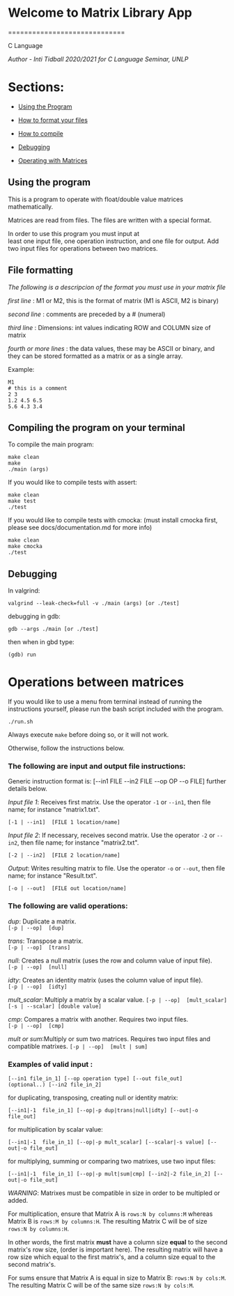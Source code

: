 # Welcome to Matrix Library App
=============================

C Language


_Author - Inti Tidball 2020/2021 for C Language Seminar, UNLP_

# Sections:

- [Using the Program](#using-the-program)

- [How to format your files](#file-formatting)

- [How to compile](#compiling-the-program-on-your-terminal)

- [Debugging](#debugging)

- [Operating with Matrices](#operations-between-matrices)



## Using the program 

This is a program to operate with float/double 
value matrices mathematically.

Matrices are read from files. The files are written with
a special format.

In order to use this program you must input at  
least one input file, one operation instruction, and one file for output. 
Add two input files for operations between two matrices.

## File formatting

_The following is a descripcion of the format you must use in your matrix file_

*first line* : M1 or M2, this is  the format of matrix (M1 is ASCII, M2 is binary)

*second line* : comments are preceded by a # (numeral)

*third line* : Dimensions: int values indicating ROW and COLUMN size of matrix

*fourth or more lines* : the data values, these may be ASCII or binary,
and they can be stored formatted as a matrix or as a single array. 

Example:

```
M1 
# this is a comment  
2 3 
1.2 4.5 6.5  
5.6 4.3 3.4  
```

## Compiling the program on your terminal

To compile the main program:

```
make clean 
make 
./main (args)
```

If you would like to compile tests with assert:

```
make clean 
make test
./test 
```

If you would like to compile tests with cmocka:
(must install cmocka first, please see docs/documentation.md for more info)
```
make clean 
make cmocka
./test 
```
## Debugging 

In valgrind:

`valgrind --leak-check=full -v ./main (args) [or ./test] `

debugging in gdb:

`gdb --args ./main [or ./test]`

then when in gbd type:

`(gdb) run`


Operations between matrices 
==================================================== 

If you would like to use a menu from terminal instead of running the instructions yourself,
please run the bash script included with the program. 

```
./run.sh
```

Always execute ` make ` before doing so, 
or it will not work.

Otherwise, follow the instructions below.

### The following are input and output file instructions: 

Generic instruction format is: [--in1 FILE --in2 FILE --op OP --o FILE]
further details below.

*Input file 1*: 
Receives first matrix. Use the operator `-1` or `--in1`, then file name; for instance "matrix1.txt". 

`[-1 | --in1]  [FILE 1 location/name]`

*Input file 2*: 
If necessary, receives second matrix. Use the operator `-2` or `--in2`, then file name; for instance "matrix2.txt".

`[-2 | --in2]  [FILE 2 location/name]`

*Output*: 
Writes resulting matrix to file. Use the operator `-o` or `--out`, then file name; for instance "Result.txt".

 `[-o | --out]  [FILE out location/name]`
 

### The following are valid operations: 

*dup*: Duplicate a matrix.	
```[-p | --op]  [dup]```

*trans*: Transpose a matrix.	
```[-p | --op]  [trans]```

*null*: Creates a null matrix (uses the row and column value of input file). 	
```[-p | --op]  [null]```

*idty*: Creates an identity matrix (uses the column value of input file). 		
```[-p | --op]  [idty]```
 

*mult_scalar*: Multiply a matrix by a scalar value.
```[-p | --op]  [mult_scalar] [-s | --scalar] [double value]```	


*cmp*: Compares a matrix with another. Requires two input files.	
```[-p | --op]  [cmp]```


*mult or sum*:Multiply or sum two matrices. Requires two input files and compatible matrixes. 
```[-p | --op]  [mult | sum]```	



### Examples of valid input :

```
[--in1 file_in_1] [--op operation type] [--out file_out]
(optional..) [--in2 file_in_2]
```

for duplicating, transposing, creating null or identity matrix:
```
[--in1|-1  file_in_1] [--op|-p dup|trans|null|idty] [--out|-o file_out]
```

for multiplication by scalar value:
```
[--in1|-1  file_in_1] [--op|-p mult_scalar] [--scalar|-s value] [--out|-o file_out]
```

for multiplying, summing or comparing two matrixes, use two input files:
```
[--in1|-1  file_in_1] [--op|-p mult|sum|cmp] [--in2|-2 file_in_2] [--out|-o file_out]
```

*WARNING*: Matrixes must be compatible 
in size in order to be multipled or added.

For multiplication, ensure that Matrix A is 
`rows:N by columns:M` whereas Matrix B is `rows:M by columns:H`.
The resulting Matrix C will be of size `rows:N by columns:H`.

In other words, the first matrix __must__ have a column size __equal__ 
to the second matrix's row size, (order is important here). 
The resulting matrix will have a row size which equal to the first matrix's, 
and a column size equal to the second matrix's. 

For sums ensure that Matrix A is equal in size to Matrix B: `rows:N by cols:M`.
The resulting Matrix C will be of the same size `rows:N by cols:M`.

